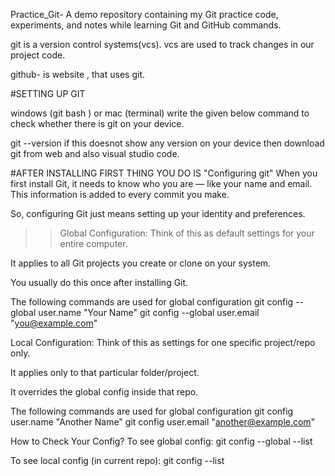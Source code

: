 Practice_Git-
A demo repository containing my Git practice code, experiments, and notes while learning Git and GitHub commands.

git is a version control systems(vcs). vcs are used to track changes in our project code.

github- is website , that uses git. 

#SETTING UP GIT

windows (git bash )  or mac (terminal) write the given below command to check whether there is git on your device.

  git --version 
if this doesnot show any version on your device then download git from web and also visual studio code.



#AFTER INSTALLING FIRST THING YOU DO IS "Configuring git"
When you first install Git, it needs to know who you are — like your name and email. This information is added to every commit you make.

So, configuring Git just means setting up your identity and preferences.

>>Global Configuration:
Think of this as default settings for your entire computer.

It applies to all Git projects you create or clone on your system.

You usually do this once after installing Git.

The following commands are used for global configuration 
  git config --global user.name "Your Name"
  git config --global user.email "you@example.com"


Local Configuration:
Think of this as settings for one specific project/repo only.

It applies only to that particular folder/project.

It overrides the global config inside that repo.

The following commands are used for global configuration
  git config user.name "Another Name"
  git config user.email "another@example.com"


How to Check Your Config?
To see global config:
  git config --global --list

To see local config (in current repo):
  git config --list

